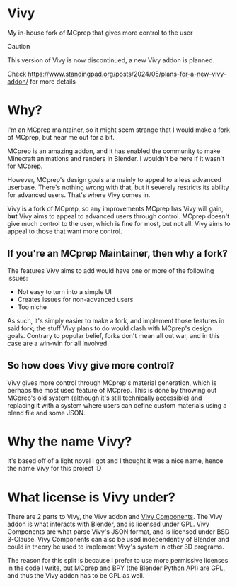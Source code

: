 # Vivy
My in-house fork of MCprep that gives more control to the user

> [!CAUTION]
> This version of Vivy is now discontinued, a new Vivy addon is planned.
>
> Check https://www.standingpad.org/posts/2024/05/plans-for-a-new-vivy-addon/ for more details

# Why?
I'm an MCprep maintainer, so it might seem strange that I would make a fork of MCprep, but hear me out for a bit.

MCprep is an amazing addon, and it has enabled the community to make Minecraft animations and renders in Blender. I wouldn't be here if it wasn't for MCprep.

However, MCprep's design goals are mainly to appeal to a less advanced userbase. There's nothing wrong with that, but it severely restricts its ability for advanced users. That's where Vivy comes in.

Vivy is a fork of MCprep, so any improvements MCprep has Vivy will gain, **but** Vivy aims to appeal to advanced users through control. MCprep doesn't give much control to the user, which is fine for most, but not all. Vivy aims to appeal to those that want more control.

## If you're an MCprep Maintainer, then why a fork?
The features Vivy aims to add would have one or more of the following issues:
- Not easy to turn into a simple UI 
- Creates issues for non-advanced users
- Too niche

As such, it's simply easier to make a fork, and implement those features in said fork; the stuff Vivy plans to do would clash with MCprep's design goals. Contrary to popular belief, forks don't mean all out war, and in this case are a win-win for all involved.

## So how does Vivy give more control?
Vivy gives more control through MCprep's material generation, which is perhaps the most used feature of MCprep. This is done by throwing out MCprep's old system (although it's still technically accessible) and replacing it with a system where users can define custom materials using a blend file and some JSON.

# Why the name Vivy?
It's based off of a light novel I got and I thought it was a nice name, hence the name Vivy for this project :D

# What license is Vivy under?
There are 2 parts to Vivy, the Vivy addon and [Vivy Components](https://github.com/StandingPadAnimations/Vivy-Components). The Vivy addon is what interacts with Blender, and is licensed under GPL. Vivy Components are what parse Vivy's JSON format, and is licensed under BSD 3-Clause. Vivy Components can also be used independently of Blender and could in theory be used to implement Vivy's system in other 3D programs.

The reason for this split is because I prefer to use more permissive licenses in the code I write, but MCprep and BPY (the Blender Python API) are GPL, and thus the Vivy addon has to be GPL as well.
